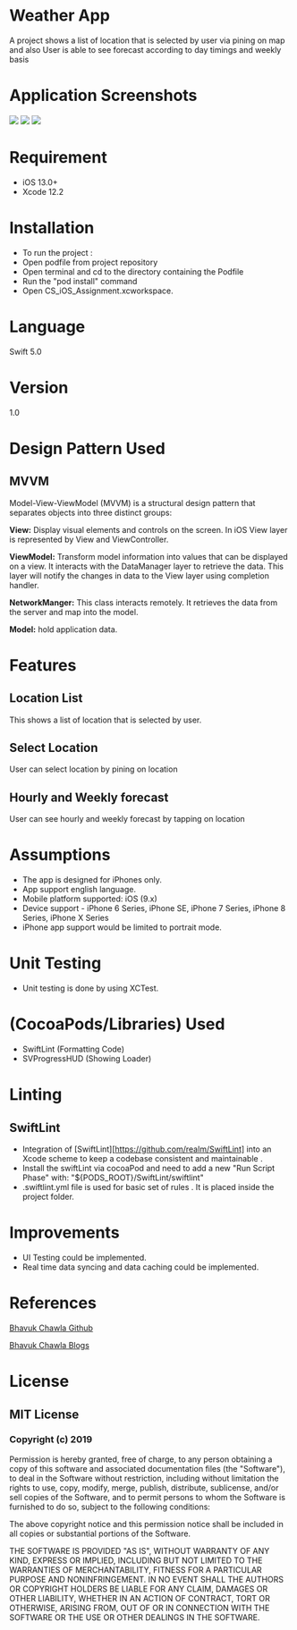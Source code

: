# Weather App
A project shows a list of location that is selected by user via pining on map and also User is able to see forecast according to day timings and weekly basis 

# Application Screenshots
![](Screenshots/first.png)
![](Screenshots/second.png)
![](Screenshots/third.png)


# Requirement
- iOS 13.0+
- Xcode 12.2

# Installation
- To run the project :
- Open podfile from project repository 
- Open terminal and cd to the directory containing the Podfile
- Run the "pod install" command
- Open CS_iOS_Assignment.xcworkspace.

# Language 
Swift 5.0

# Version
1.0 

# Design Pattern Used
## MVVM
Model-View-ViewModel (MVVM) is a structural design pattern that separates objects into three distinct groups:

__View:__ Display visual elements and controls on the screen. In iOS View layer is represented by View and ViewController.

__ViewModel:__ Transform model information into values that can be displayed on a view. It interacts with the DataManager layer to retrieve the data. This layer will notify the changes in data to the View layer using completion handler.

__NetworkManger:__ This class interacts remotely. It retrieves the data from the server and map into the model.

__Model:__ hold application data. 

# Features
## Location List
This shows a list of location that is selected by user.

## Select Location 
User can select location by pining on location

## Hourly and Weekly forecast
User can see hourly and weekly forecast by tapping on location

# Assumptions        
-   The app is designed for iPhones only.        
-   App support english language.
-   Mobile platform supported: iOS (9.x)        
-   Device support - iPhone 6 Series, iPhone SE, iPhone 7 Series, iPhone 8 Series, iPhone X Series    
-   iPhone app support would be limited to portrait mode.

# Unit Testing
- Unit testing is done by using XCTest.

# (CocoaPods/Libraries) Used     
- SwiftLint (Formatting Code)
- SVProgressHUD (Showing Loader)

# Linting
## SwiftLint
- Integration of   [SwiftLint][https://github.com/realm/SwiftLint] into an Xcode scheme to keep a codebase consistent and maintainable .
- Install the swiftLint via cocoaPod and need to add a new "Run Script Phase" with:
"${PODS_ROOT}/SwiftLint/swiftlint"
- .swiftlint.yml file is used for basic set of rules . It is placed inside the project folder.

# Improvements
-  UI Testing could be implemented.
-  Real time data syncing and data caching could be implemented.

# References
[Bhavuk Chawla Github](https://github.com/ChawlaBhavuk)

[Bhavuk Chawla Blogs](https://mobikul.com/author/bhavuk-chawla546/)


# License
## MIT License

### Copyright (c) 2019 

Permission is hereby granted, free of charge, to any person obtaining a copy
of this software and associated documentation files (the "Software"), to deal
in the Software without restriction, including without limitation the rights
to use, copy, modify, merge, publish, distribute, sublicense, and/or sell
copies of the Software, and to permit persons to whom the Software is
furnished to do so, subject to the following conditions:

The above copyright notice and this permission notice shall be included in all
copies or substantial portions of the Software.

THE SOFTWARE IS PROVIDED "AS IS", WITHOUT WARRANTY OF ANY KIND, EXPRESS OR
IMPLIED, INCLUDING BUT NOT LIMITED TO THE WARRANTIES OF MERCHANTABILITY,
FITNESS FOR A PARTICULAR PURPOSE AND NONINFRINGEMENT. IN NO EVENT SHALL THE
AUTHORS OR COPYRIGHT HOLDERS BE LIABLE FOR ANY CLAIM, DAMAGES OR OTHER
LIABILITY, WHETHER IN AN ACTION OF CONTRACT, TORT OR OTHERWISE, ARISING FROM,
OUT OF OR IN CONNECTION WITH THE SOFTWARE OR THE USE OR OTHER DEALINGS IN THE
SOFTWARE.

